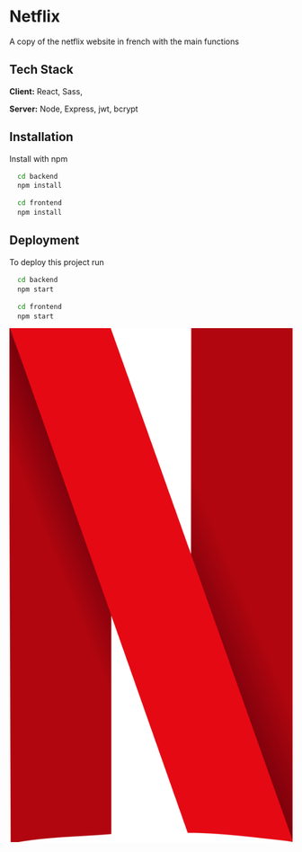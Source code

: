 
# Netflix

A copy of the netflix website in french with the main functions

## Tech Stack

**Client:** React, Sass,

**Server:** Node, Express, jwt, bcrypt


## Installation

Install with npm

```bash
  cd backend
  npm install
```

```bash
  cd frontend
  npm install
```
    
## Deployment

To deploy this project run

```bash
  cd backend
  npm start
```

```bash
  cd frontend
  npm start
```
![Logo](https://github.com/KonisDesign/Netflix/raw/main/frontend/public/assets/logo.png)

